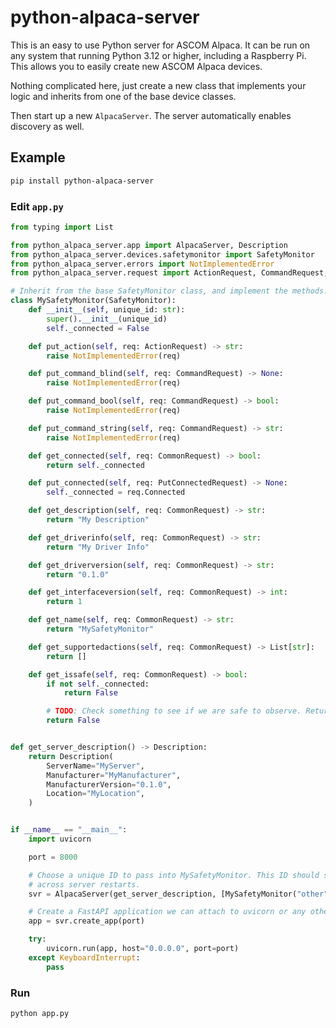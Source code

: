 # python-alpaca-server

This is an easy to use Python server for ASCOM Alpaca. It can be run on any
system that running Python 3.12 or higher, including a Raspberry Pi. This allows
you to easily create new ASCOM Alpaca devices.

Nothing complicated here, just create a new class that implements your logic and
inherits from one of the base device classes.

Then start up a new `AlpacaServer`. The server automatically enables discovery
as well.

## Example

```bash
pip install python-alpaca-server
```

### Edit `app.py`

```python
from typing import List

from python_alpaca_server.app import AlpacaServer, Description
from python_alpaca_server.devices.safetymonitor import SafetyMonitor
from python_alpaca_server.errors import NotImplementedError
from python_alpaca_server.request import ActionRequest, CommandRequest, CommonRequest, PutConnectedRequest

# Inherit from the base SafetyMonitor class, and implement the methods.
class MySafetyMonitor(SafetyMonitor):
    def __init__(self, unique_id: str):
        super().__init__(unique_id)
        self._connected = False

    def put_action(self, req: ActionRequest) -> str:
        raise NotImplementedError(req)

    def put_command_blind(self, req: CommandRequest) -> None:
        raise NotImplementedError(req)

    def put_command_bool(self, req: CommandRequest) -> bool:
        raise NotImplementedError(req)

    def put_command_string(self, req: CommandRequest) -> str:
        raise NotImplementedError(req)

    def get_connected(self, req: CommonRequest) -> bool:
        return self._connected

    def put_connected(self, req: PutConnectedRequest) -> None:
        self._connected = req.Connected

    def get_description(self, req: CommonRequest) -> str:
        return "My Description"

    def get_driverinfo(self, req: CommonRequest) -> str:
        return "My Driver Info"

    def get_driverversion(self, req: CommonRequest) -> str:
        return "0.1.0"

    def get_interfaceversion(self, req: CommonRequest) -> int:
        return 1

    def get_name(self, req: CommonRequest) -> str:
        return "MySafetyMonitor"

    def get_supportedactions(self, req: CommonRequest) -> List[str]:
        return []

    def get_issafe(self, req: CommonRequest) -> bool:
        if not self._connected:
            return False

        # TODO: Check something to see if we are safe to observe. Return True if safe.
        return False


def get_server_description() -> Description:
    return Description(
        ServerName="MyServer",
        Manufacturer="MyManufacturer",
        ManufacturerVersion="0.1.0",
        Location="MyLocation",
    )


if __name__ == "__main__":
    import uvicorn

    port = 8000

    # Choose a unique ID to pass into MySafetyMonitor. This ID should stay the same
    # across server restarts.
    svr = AlpacaServer(get_server_description, [MySafetyMonitor("other")])

    # Create a FastAPI application we can attach to uvicorn or any other WSGI server.
    app = svr.create_app(port)

    try:
        uvicorn.run(app, host="0.0.0.0", port=port)
    except KeyboardInterrupt:
        pass
```

### Run

```bash
python app.py
```
